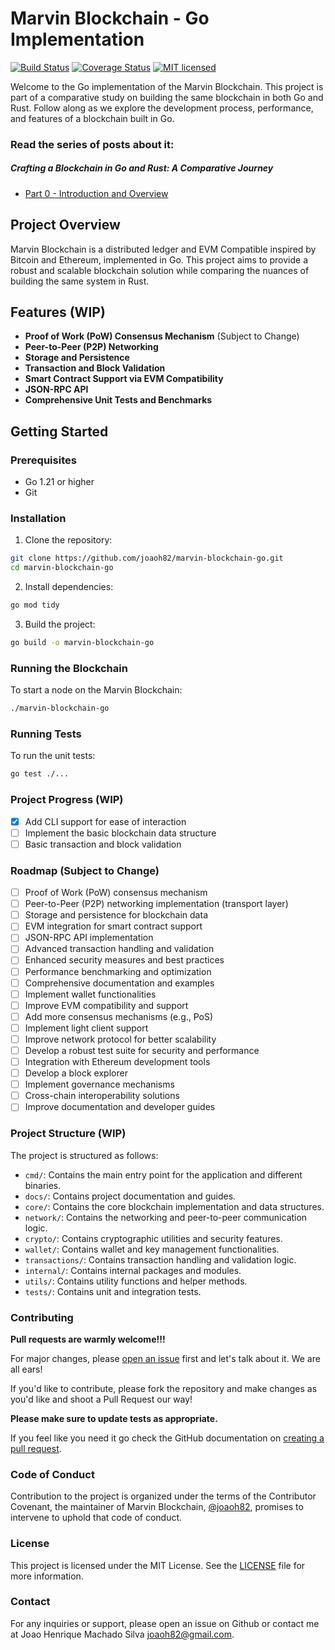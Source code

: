 # Marvin Blockchain - Go Implementation

[![Build Status](https://github.com/joaoh82/marvin-blockchain-go/workflows/Go/badge.svg)](https://github.com/joaoh82/marvin-blockchain-go/actions)
[![Coverage Status](https://coveralls.io/repos/github/joaoh82/marvin-blockchain-go/badge.svg?branch=main)](https://coveralls.io/github/joaoh82/marvin-blockchain-go?branch=main)
[![MIT licensed](https://img.shields.io/badge/license-MIT-blue.svg)](./LICENSE)

Welcome to the Go implementation of the Marvin Blockchain. This project is part of a comparative study on building the same blockchain in both Go and Rust. Follow along as we explore the development process, performance, and features of a blockchain built in Go.

### Read the series of posts about it:
##### Crafting a Blockchain in Go and Rust: A Comparative Journey
* [Part 0 - Introduction and Overview](https://medium.com/the-polyglot-programmer/crafting-a-blockchain-in-go-and-rust-a-comparative-journey-introduction-and-overview-part-0-e63dedee6b06)

## Project Overview

Marvin Blockchain is a distributed ledger and EVM Compatible inspired by Bitcoin and Ethereum, implemented in Go. This project aims to provide a robust and scalable blockchain solution while comparing the nuances of building the same system in Rust.

## Features (WIP)

- **Proof of Work (PoW) Consensus Mechanism** (Subject to Change)
- **Peer-to-Peer (P2P) Networking**
- **Storage and Persistence**
- **Transaction and Block Validation**
- **Smart Contract Support via EVM Compatibility**
- **JSON-RPC API**
- **Comprehensive Unit Tests and Benchmarks**

## Getting Started

### Prerequisites

- Go 1.21 or higher
- Git

### Installation

1. Clone the repository:
```sh
git clone https://github.com/joaoh82/marvin-blockchain-go.git
cd marvin-blockchain-go
```

2. Install dependencies:
```sh
go mod tidy
```

3. Build the project:
```sh
go build -o marvin-blockchain-go
```

### Running the Blockchain
To start a node on the Marvin Blockchain:
```sh
./marvin-blockchain-go
```

### Running Tests
To run the unit tests:
```sh
go test ./...
```

### Project Progress (WIP)
- [x] Add CLI support for ease of interaction
- [ ] Implement the basic blockchain data structure
- [ ] Basic transaction and block validation

### Roadmap (Subject to Change)
- [ ] Proof of Work (PoW) consensus mechanism
- [ ] Peer-to-Peer (P2P) networking implementation (transport layer)
- [ ] Storage and persistence for blockchain data
- [ ] EVM integration for smart contract support
- [ ] JSON-RPC API implementation
- [ ] Advanced transaction handling and validation
- [ ] Enhanced security measures and best practices
- [ ] Performance benchmarking and optimization
- [ ] Comprehensive documentation and examples
- [ ] Implement wallet functionalities
- [ ] Improve EVM compatibility and support
- [ ] Add more consensus mechanisms (e.g., PoS)
- [ ] Implement light client support
- [ ] Improve network protocol for better scalability
- [ ] Develop a robust test suite for security and performance
- [ ] Integration with Ethereum development tools
- [ ] Develop a block explorer
- [ ] Implement governance mechanisms
- [ ] Cross-chain interoperability solutions
- [ ] Improve documentation and developer guides

### Project Structure (WIP)
The project is structured as follows:
- `cmd/`: Contains the main entry point for the application and different binaries.
- `docs/`: Contains project documentation and guides.
- `core/`: Contains the core blockchain implementation and data structures.
- `network/`: Contains the networking and peer-to-peer communication logic.
- `crypto/`: Contains cryptographic utilities and security features.
- `wallet/`: Contains wallet and key management functionalities.
- `transactions/`: Contains transaction handling and validation logic.
- `internal/`: Contains internal packages and modules.
- `utils/`: Contains utility functions and helper methods.
- `tests/`: Contains unit and integration tests.

### Contributing
**Pull requests are warmly welcome!!!**

For major changes, please [open an issue](https://github.com/joaoh82/marvin-blockchain-go/issues/new) first and let's talk about it. We are all ears!

If you'd like to contribute, please fork the repository and make changes as you'd like and shoot a Pull Request our way!

**Please make sure to update tests as appropriate.**

If you feel like you need it go check the GitHub documentation on [creating a pull request](https://help.github.com/en/github/collaborating-with-issues-and-pull-requests/creating-a-pull-request).

### Code of Conduct

Contribution to the project is organized under the terms of the
Contributor Covenant, the maintainer of Marvin Blockchain, [@joaoh82](https://github.com/joaoh82), promises to
intervene to uphold that code of conduct.

### License
This project is licensed under the MIT License. See the [LICENSE](LICENSE) file for more information.

### Contact
For any inquiries or support, please open an issue on Github or contact me at Joao Henrique Machado Silva <joaoh82@gmail.com>.

